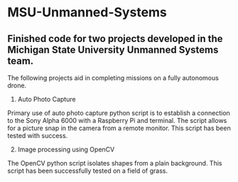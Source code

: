 # MSU-Unmanned-Systems

## Finished code for two projects developed in the Michigan State University Unmanned Systems team.

The following projects aid in completing missions on a fully autonomous drone. 

1. Auto Photo Capture 

Primary use of auto photo capture python script is to establish a connection to the Sony Alpha 6000 with a Raspberry Pi and terminal. The script allows for a picture snap in the camera from a remote monitor. This script has been tested with success.

2. Image processing using OpenCV

The OpenCV python script isolates shapes from a plain background. This script has been successfully tested on a field of grass.